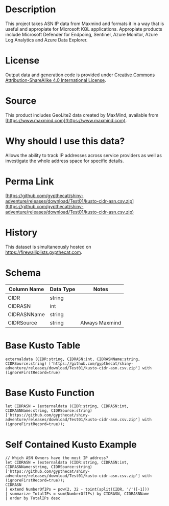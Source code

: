 # Description
This project takes ASN IP data from Maxmind and formats it in a way that is useful and appropiate for Microsoft KQL applications.  Appropiate products include Microsoft Defender for Endpoing, Sentinel, Azure Monitor, Azure Log Analytics and Azure Data Explorer.

# License
Output data and generation code is provided under [Creative Commons Attribution-ShareAlike 4.0 International License](https://creativecommons.org/licenses/by-sa/4.0/).

# Source
This product includes GeoLite2 data created by MaxMind, available from [https://www.maxmind.com](https://www.maxmind.com).

# Why should I use this data?
Allows the ability to track IP addresses across service providers as well as investigate the whole address space for specific details.

# Perma Link
[https://github.com/gypthecat/shiny-adventure/releases/download/Test01/kusto-cidr-asn.csv.zip](https://github.com/gypthecat/shiny-adventure/releases/download/Test01/kusto-cidr-asn.csv.zip)

# History
This dataset is simultaneously hosted on https://firewalliplists.gypthecat.com.

# Schema
| Column Name | Data Type | Notes |
| ----------- | --------- | ----- |
| CIDR | string  | |
| CIDRASN | int  | |  
| CIDRASNName | string  | |  
| CIDRSource | string  | Always Maxmind |  

# Base Kusto Table
```
externaldata (CIDR:string, CIDRASN:int, CIDRASNName:string, CIDRSource:string) ['https://github.com/gypthecat/shiny-adventure/releases/download/Test01/kusto-cidr-asn.csv.zip'] with (ignoreFirstRecord=true)
```

# Base Kusto Function
```
let CIDRASN = (externaldata (CIDR:string, CIDRASN:int, CIDRASNName:string, CIDRSource:string) ['https://github.com/gypthecat/shiny-adventure/releases/download/Test01/kusto-cidr-asn.csv.zip'] with (ignoreFirstRecord=true));
```
# Self Contained Kusto Example
```
// Which ASN Owners have the most IP address?
let CIDRASN = (externaldata (CIDR:string, CIDRASN:int, CIDRASNName:string, CIDRSource:string) ['https://github.com/gypthecat/shiny-adventure/releases/download/Test01/kusto-cidr-asn.csv.zip'] with (ignoreFirstRecord=true));
CIDRASN
| extend NumberOfIPs = pow(2, 32 - toint(split(CIDR, '/')[-1]))
| summarize TotalIPs = sum(NumberOfIPs) by CIDRASN, CIDRASNName
| order by TotalIPs desc
```
